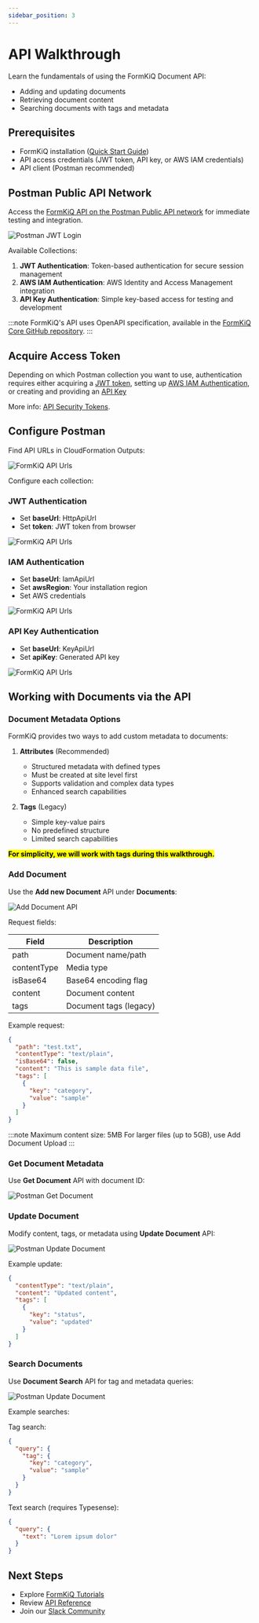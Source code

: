 ```yaml
---
sidebar_position: 3
---
```


# API Walkthrough

Learn the fundamentals of using the FormKiQ Document API:
- Adding and updating documents
- Retrieving document content
- Searching documents with tags and metadata

## Prerequisites

* FormKiQ installation ([Quick Start Guide](/docs/category/getting-started))
* API access credentials (JWT token, API key, or AWS IAM credentials)
* API client (Postman recommended)

## Postman Public API Network

Access the [FormKiQ API on the Postman Public API network](https://www.postman.com/formkiq/formkiq-api/overview) for immediate testing and integration.

![Postman JWT Login](./img/postman-formkiq-api.png)

Available Collections:
1. **JWT Authentication**: Token-based authentication for secure session management
2. **AWS IAM Authentication**: AWS Identity and Access Management integration
3. **API Key Authentication**: Simple key-based access for testing and development

:::note
FormKiQ's API uses OpenAPI specification, available in the [FormKiQ Core GitHub repository](https://github.com/formkiq/formkiq-core/tree/master/docs/openapi).
:::

## Acquire Access Token

Depending on which Postman collection you want to use, authentication requires either acquiring a [JWT token](/docs/platform/security#jwt-token), setting up [AWS IAM Authentication](/docs/platform/security#aws-iam), or creating and providing an [API Key](/docs/platform/security#api-key)

More info: [API Security Tokens](/docs/platform/security#api-security).


## Configure Postman

Find API URLs in CloudFormation Outputs:

![FormKiQ API Urls](./img/fk-api-urls.png)

Configure each collection:

### JWT Authentication
- Set **baseUrl**: HttpApiUrl
- Set **token**: JWT token from browser

![FormKiQ API Urls](./img/postman-jwt-collection-config.png)

### IAM Authentication
- Set **baseUrl**: IamApiUrl
- Set **awsRegion**: Your installation region
- Set AWS credentials

![FormKiQ API Urls](./img/postman-iam-collection-config.png)

### API Key Authentication
- Set **baseUrl**: KeyApiUrl
- Set **apiKey**: Generated API key

![FormKiQ API Urls](./img/postman-apikey-collection-config.png)

## Working with Documents via the API

### Document Metadata Options

FormKiQ provides two ways to add custom metadata to documents:

1. **Attributes** (Recommended)
   - Structured metadata with defined types
   - Must be created at site level first
   - Supports validation and complex data types
   - Enhanced search capabilities

2. **Tags** (Legacy)
   - Simple key-value pairs
   - No predefined structure
   - Limited search capabilities

<mark>**For simplicity, we will work with tags during this walkthrough.**</mark>

### Add Document

Use the **Add new Document** API under **Documents**:

![Add Document API](./img/postman-add-document.png)

Request fields:

| Field | Description |
|-------|-------------|
| path | Document name/path |
| contentType | Media type |
| isBase64 | Base64 encoding flag |
| content | Document content |
| tags | Document tags (legacy) |

Example request:
```json
{
  "path": "test.txt",
  "contentType": "text/plain",
  "isBase64": false,
  "content": "This is sample data file",
  "tags": [
    {
      "key": "category",
      "value": "sample"
    }
  ]
}
```

:::note
Maximum content size: 5MB
For larger files (up to 5GB), use Add Document Upload
:::

### Get Document Metadata

Use **Get Document** API with document ID:

![Postman Get Document](./img/postman-get-document.png)

### Update Document

Modify content, tags, or metadata using **Update Document** API:

![Postman Update Document](./img/postman-update-document.png)

Example update:
```json
{
  "contentType": "text/plain",
  "content": "Updated content",
  "tags": [
    {
      "key": "status",
      "value": "updated"
    }
  ]
}
```

### Search Documents

Use **Document Search** API for tag and metadata queries:

![Postman Update Document](./img/postman-document-search-params.png)

Example searches:

Tag search:
```json
{
  "query": {
    "tag": {
      "key": "category",
      "value": "sample"
    }
  }
}
```

Text search (requires Typesense):
```json
{
  "query": {
    "text": "Lorem ipsum dolor"
  }
}
```

## Next Steps

- Explore [FormKiQ Tutorials](/docs/category/tutorials)
- Review [API Reference](/docs/category/api-reference)
- Join our [Slack Community](https://join.slack.com/t/formkiqcommunity/shared_invite/zt-2ki1i21w1-9ZYagvhY7ex1pH5Cyg2O3g)